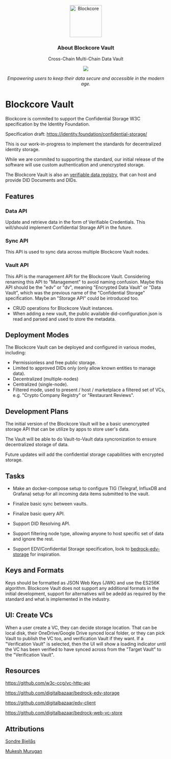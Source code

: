 <p align="center">
  <p align="center">
    <img src="https://avatars3.githubusercontent.com/u/53176002?s=200&v=4" height="100" alt="Blockcore" />
  </p>
  <h3 align="center">
    About Blockcore Vault
  </h3>
  <p align="center">
    Cross-Chain Multi-Chain Data Vault
  </p>
  <p align="center">
      <a href="https://github.com/sondreb/blockcore-vault/actions/workflows/build.yml"><img src="https://github.com/sondreb/blockcore-vault/actions/workflows/build.yml/badge.svg" /></a>
  </p>
  <p align="center"><em>Empowering users to keep their data secure and accessible in the modern age.</em></p>
</p>

# Blockcore Vault

Blockcore is commited to support the Confidential Storage W3C specification by the Identity Foundation.

Specification draft: https://identity.foundation/confidential-storage/

This is our work-in-progress to implement the standards for decentralized identity storage.

While we are commited to supporting the standard, our initial release of the software will use custom authentication and unencrypted storage.

The Blockcore Vault is also an [verifiable data registry](https://w3c.github.io/did-core/#dfn-verifiable-data-registry), that can host and provide DID Documents and DIDs.

## Features

### Data API

Update and retrieve data in the form of Verifiable Credentials. This will/should implement Confidential Storage API in the future.

### Sync API

This API is used to sync data across multiple Blockcore Vault nodes.

### Vault API

This API is the management API for the Blockcore Vault. Considering renaming this API to "Management" to avoid naming confusion. Maybe this API should be the "edv" or "dv", meaning "Encrypted Data Vault" or "Data Vault", which was the previous name of the "Confidential Storage" specification. Maybe an "Storage API" could be introduced too.

- CRUD operations for Blockcore Vault instances.
- When adding a new vault, the public available did-configuration.json is read and parsed and used to store the metadata.


## Deployment Modes

The Blockcore Vault can be deployed and configured in various modes, including:

- Permissionless and free public storage.
- Limited  to approved DIDs only (only allow known entities to manage data).
- Decentralized (multiple-nodes)
- Centralized (single-node).
- Filtered mode, used to present / host / marketplace a filtered set of VCs, e.g. "Crypto Company Registry" or "Restaurant Reviews".

## Development Plans

The initial version of the Blockcore Vault will be a basic unencrypted storage API that can be utilize by apps to store user's data.

The Vault will be able to do Vault-to-Vault data syncronization to ensure decentralized storage of data.

Future updates will add the confidential storage capabilities with encrypted storage.

## Tasks

- Make an docker-compose setup to configure TIG (Telegraf, InfluxDB and Grafana) setup for all incoming data items submitted to the vault.

- Finalize basic sync between vaults.

- Finalize basic query API.

- Support DID Resolving API.

- Support filtering node type, allowing anyone to host specific set of data and ignore the rest.

- Support EDV/Confidential Storage specification, look to [bedrock-edv-storage](https://github.com/digitalbazaar/bedrock-edv-storage) for inspiration.

## Keys and Formats

Keys should be formatted as JSON Web Keys (JWK) and use the ES256K algorithm. Blockcore Vault does not support any additional formats in the initial development, support for alternatives will be adedd as required by the standard and what is implemented in the industry.

## UI: Create VCs

When a user create a VC, they can decide storage location. That can be local disk, their OneDrive/Google Drive synced local folder, 
or they can pick Vault to publish the VC too, and verification Vault if they want. If a "Verification Vault" is selected, then the
UI will show a loading indicator until the VC has been verified to have synced across from the "Target Vault" to the "Verification Vault".

## Resources

https://github.com/w3c-ccg/vc-http-api

https://github.com/digitalbazaar/bedrock-edv-storage

https://github.com/digitalbazaar/edv-client

https://github.com/digitalbazaar/bedrock-web-vc-store

## Attributions

[Sondre Bjellås](https://www.sondreb.com/)

[Mukesh Murugan](https://codewithmukesh.com/blog/pagination-in-aspnet-core-webapi/)

